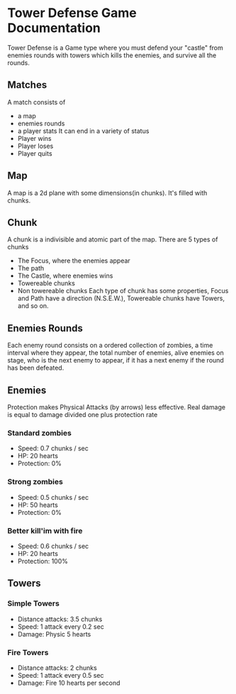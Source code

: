 # Tower Defense Game Documentation
Tower Defense is a Game type where you must defend your "castle" from enemies rounds with towers which kills the enemies, and survive all the rounds. 

## Matches 
A match consists of
  - a map
  - enemies rounds
  - a player stats
It can end in a variety of status
  - Player wins
  - Player loses
  - Player quits

## Map
A map is a 2d plane with some dimensions(in chunks). It's filled with chunks.

## Chunk
A chunk is a indivisible and atomic part of the map. There are 5 types of chunks
  - The Focus, where the enemies appear
  - The path
  - The Castle, where enemies wins
  - Towereable chunks
  - Non towereable chunks
Each type of chunk has some properties, Focus and Path have a direction (N.S.E.W.), Towereable chunks have Towers, and so on.

## Enemies Rounds
Each enemy round consists on a ordered collection of zombies, a time interval where they appear, 
the total number of enemies, alive enemies on stage, who is the next enemy to appear, if it has a next enemy 
if the round has been defeated.

## Enemies
Protection makes Physical Attacks (by arrows) less effective. Real damage is equal to damage divided one plus protection rate 
### Standard zombies
  - Speed: 0.7 chunks / sec
  - HP: 20 hearts
  - Protection: 0%

### Strong zombies
  - Speed: 0.5 chunks / sec
  - HP: 50 hearts
  - Protection: 0%

### Better kill'im with fire
  - Speed: 0.6 chunks / sec
  - HP: 20 hearts
  - Protection: 100%

## Towers
### Simple Towers
  - Distance attacks: 3.5 chunks
  - Speed: 1 attack every 0.2 sec
  - Damage: Physic 5 hearts

### Fire Towers
  - Distance attacks: 2 chunks
  - Speed: 1 attack every 0.5 sec
  - Damage: Fire 10 hearts per second